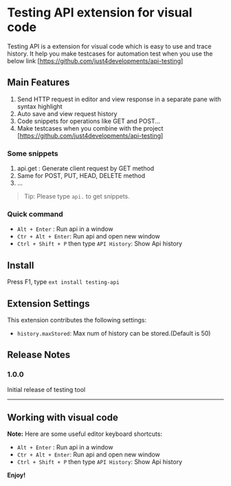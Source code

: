 # Testing API extension for visual code

Testing API is a extension for visual code which is easy to use and trace history. It help you make testcases for automation test when you use the below link [https://github.com/just4developments/api-testing]

## Main Features

1. Send HTTP request in editor and view response in a separate pane with syntax highlight
2. Auto save and view request history
3. Code snippets for operations like GET and POST...
3. Make testcases when you combine with the project  [https://github.com/just4developments/api-testing]

### Some snippets

1. api.get : Generate client request by GET method
2. Same for POST, PUT, HEAD, DELETE method
4. ...

> Tip: Please type `api.` to get snippets.

### Quick command

* `Alt + Enter` : Run api in a window
* `Ctr + Alt + Enter`: Run api and open new window
* `Ctrl + Shift + P` then type `API History`: Show Api history

## Install

Press F1, type `ext install testing-api`

## Extension Settings

This extension contributes the following settings:

* `history.maxStored`: Max num of history can be stored.(Default is 50)

## Release Notes

### 1.0.0

Initial release of testing tool

-----------------------------------------------------------------------------------------------------------

## Working with visual code

**Note:** Here are some useful editor keyboard shortcuts:

* `Alt + Enter` : Run api in a window
* `Ctr + Alt + Enter`: Run api and open new window
* `Ctrl + Shift + P` then type `API History`: Show Api history

**Enjoy!**